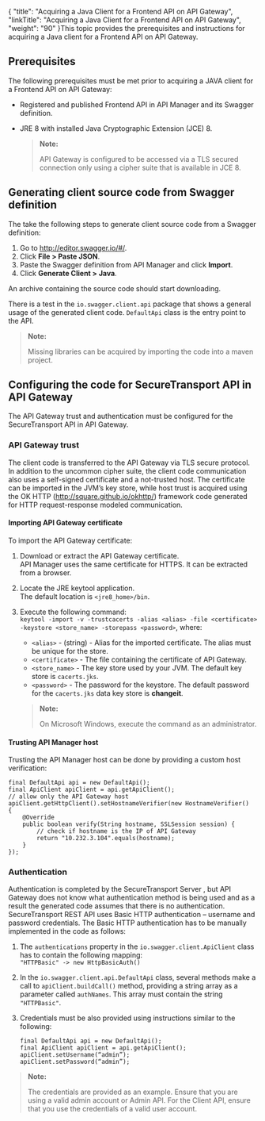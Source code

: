 {
    "title": "Acquiring a Java Client for a Frontend API on API Gateway",
    "linkTitle": "Acquiring a Java Client for a Frontend API on API Gateway",
    "weight": "90"
}This topic provides the prerequisites and instructions for acquiring a Java client for a Frontend API on API Gateway.

## Prerequisites

The following prerequisites must be met prior to acquiring a JAVA client for a Frontend API on API Gateway:

-   Registered and published Frontend API in API Manager and its Swagger definition.

-   JRE 8 with installed Java Cryptographic Extension (JCE) 8.  

    > **Note:**
    >
    > API Gateway is configured to be accessed via a TLS secured connection only using a cipher suite that is available in JCE 8.

## Generating client source code from Swagger definition

The take the following steps to generate client source code from a Swagger definition:

1.  Go to <http://editor.swagger.io/#/>.
2.  Click **File > Paste JSON**.
3.  Paste the Swagger definition from API Manager and click **Import**.
4.  Click **Generate Client > Java**.

An archive containing the source code should start downloading.

There is a test in the `io.swagger.client.api` package that shows a general usage of the generated client code. `DefaultApi` class is the entry point to the API.

> **Note:**
>
> Missing libraries can be acquired by importing the code into a maven project.

## Configuring the code for <span class="mc-variable suite_variables.SecureTransportName variable">SecureTransport</span> API in API Gateway

The API Gateway trust and authentication must be configured for the <span class="mc-variable suite_variables.SecureTransportName variable">SecureTransport</span> API in API Gateway.

### API Gateway trust

The client code is transferred to the API Gateway via TLS secure protocol. In addition to the uncommon cipher suite, the client code communication also uses a self-signed certificate and a not-trusted host. The certificate can be imported in the JVM’s key store, while host trust is acquired using the OK HTTP (<http://square.github.io/okhttp/>) framework code generated for HTTP request-response modeled communication.

#### Importing API Gateway certificate

To import the API Gateway certificate:

1.  Download or extract the API Gateway certificate.  
    API Manager uses the same certificate for HTTPS. It can be extracted from a browser.

2.  Locate the JRE keytool application.  
    The default location is `<jre8_home>/bin`.

3.  Execute the following command:  
    `keytool -import -v -trustcacerts -alias <alias> -file <certificate> -keystore <store_name> -storepass <password>`, where:

    -   `<alias>` - (string) - Alias for the imported certificate. The alias must be unique for the store.
    -   `<certificate>` - The file containing the certificate of API Gateway.
    -   `<store_name>` - The key store used by your JVM. The default key store is `cacerts.jks`.
    -   `<password>` - The password for the keystore. The default password for the `cacerts.jks` data key store is **changeit**.

      

    > **Note:**
    >
    > On Microsoft Windows, execute the command as an administrator.

#### Trusting API Manager host

Trusting the API Manager host can be done by providing a custom host verification:


    final DefaultApi api = new DefaultApi();
    final ApiClient apiClient = api.getApiClient();
    // allow only the API Gateway host
    apiClient.getHttpClient().setHostnameVerifier(new HostnameVerifier()
    {
        @Override
        public boolean verify(String hostname, SSLSession session) {
            // check if hostname is the IP of API Gateway
            return "10.232.3.104".equals(hostname);
        }
    });

### Authentication

Authentication is completed by the <span class="mc-variable suite_variables.SecureTransportName variable">SecureTransport</span> Server , but API Gateway does not know what authentication method is being used and as a result the generated code assumes that there is no authentication. <span class="mc-variable suite_variables.SecureTransportName variable">SecureTransport</span> REST API uses Basic HTTP authentication – username and password credentials. The Basic HTTP authentication has to be manually implemented in the code as follows:

1.  The `authentications` property in the `io.swagger.client.ApiClient` class has to contain the following mapping:  
    `"HTTPBasic" -> new HttpBasicAuth()`

2.  In the `io.swagger.client.api.DefaultApi` class, several methods make a call to `apiClient.buildCall()` method, providing a string array as a parameter called `authNames`. This array must contain the string `"HTTPBasic"`.

3.  Credentials must be also provided using instructions similar to the following:  


        final DefaultApi api = new DefaultApi();
        final ApiClient apiClient = api.getApiClient();
        apiClient.setUsername(“admin”);
        apiClient.setPassword(“admin”);

> **Note:**
>
> The credentials are provided as an example. Ensure that you are using a valid admin account or Admin API. For the Client API, ensure that you use the credentials of a valid user account.
